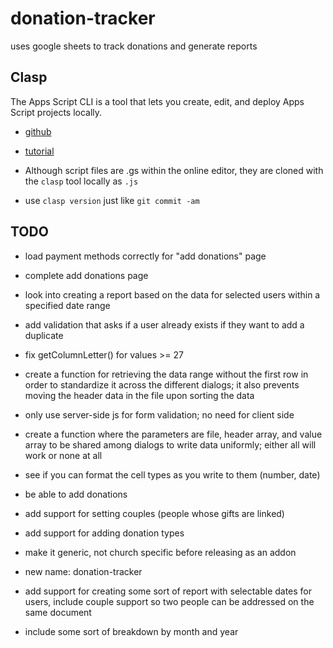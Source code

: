 # donation-tracker

uses google sheets to track donations and generate reports

## Clasp
The Apps Script CLI is a tool that lets you create, edit, and deploy Apps Script
projects locally.

-   [github](https://github.com/google/clasp)
-   [tutorial](https://codelabs.developers.google.com/codelabs/clasp)

-   Although script files are .gs within the online editor, they are cloned with
the `clasp` tool locally as `.js`
-   use `clasp version` just like `git commit -am`

## TODO
-   load payment methods correctly for "add donations" page
-   complete add donations page
- look into creating a report based on the data for selected users within
a specified date range

- add validation that asks if a user already exists if they want to add a duplicate
- fix getColumnLetter() for values >= 27
- create a function for retrieving the data range without the first row
in order to standardize it across the different dialogs; it also
prevents moving the header data in the file upon sorting the data
- only use server-side js for form validation; no need for client side
- create a function where the parameters are
file, header array, and value array to be shared among dialogs to
write data uniformly; either all will work or none at all
- see if you can format the cell types as you write to them (number, date)
- be able to add donations
- add support for setting couples (people whose gifts are linked)
- add support for adding donation types
- make it generic, not church specific before releasing as an addon
- new name: donation-tracker
- add support for creating some sort of report with selectable dates for users,
include couple support so two people can be addressed on the same document
- include some sort of breakdown by month and year

